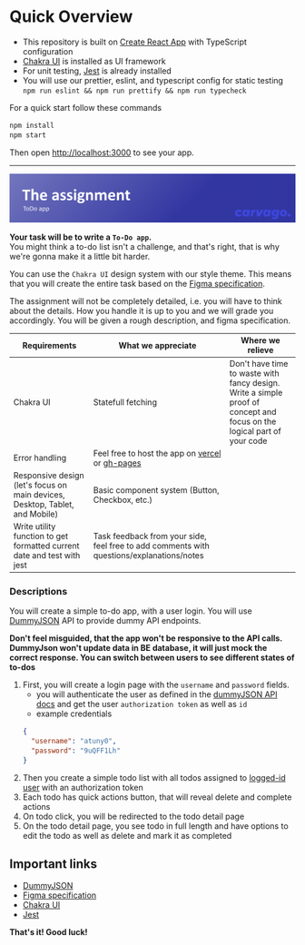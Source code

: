 # Quick Overview

- This repository is built on [Create React App](https://github.com/facebook/create-react-app) with TypeScript configuration
- [Chakra UI](https://chakra-ui.com/) is installed as UI framework
- For unit testing, [Jest](https://jestjs.io/) is already installed
- You will use our prettier, eslint, and typescript config for static testing <br/> `npm run eslint && npm run prettify && npm run typecheck`

For a quick start follow these commands

```sh
npm install
npm start
```

Then open [http://localhost:3000](http://localhost:3000/) to see your app.<br>

---

![Alt text](./src/assets/readme/banner.png)

**Your task will be to write a `To-Do app`.** <br/>
You might think a to-do list isn't a challenge, and
that's right, that is why we're gonna make it a little bit harder.

You can use the `Chakra UI` design system with our style theme. This means that you will create the entire task based on the [Figma specification](https://www.figma.com/file/JoD25P1n4ALPTdt1wesM1S/Zentask---Frontend-Assignment?type=design&t=qZXHzbWa37NSYGcn-6).

The assignment will not be completely detailed, i.e. you will have to think about the details. How you handle it is up to you and we will grade you accordingly. You will be given a rough description, and figma specification.

| Requirements                                                                 | What we appreciate                                                                                  | Where we relieve                                                                                                       |
| ---------------------------------------------------------------------------- | --------------------------------------------------------------------------------------------------- | ---------------------------------------------------------------------------------------------------------------------- |
| Chakra UI                                                                    | Statefull fetching                                                                                  | Don't have time to waste with fancy design. Write a simple proof of concept and focus on the logical part of your code |
| Error handling                                                               | Feel free to host the app on [vercel](https://vercel.com/) or [gh-pages](https://pages.github.com/) |                                                                                                                        |
| Responsive design (let's focus on main devices, Desktop, Tablet, and Mobile) | Basic component system (Button, Checkbox, etc.)                                                     |                                                                                                                        |
| Write utility function to get formatted current date and test with jest      | Task feedback from your side, feel free to add comments with questions/explanations/notes           |                                                                                                                        |

### Descriptions

You will create a simple to-do app, with a user login. You will use [DummyJSON](https://dummyjson.com/docs) API to provide dummy API endpoints.

**Don't feel misguided, that the app won't be responsive to the API calls. DummyJson won't update data in BE database, it will just mock the correct response. You can switch between users to see different states of to-dos**

1. First, you will create a login page with the `username` and `password` fields.
   - you will authenticate the user as defined in the [dummyJSON API docs](https://dummyjson.com/docs/auth) and get the user `authorization token` as well as `id`
   - example credentials
   ```json
   {
     "username": "atuny0",
     "password": "9uQFF1Lh"
   }
   ```
2. Then you create a simple todo list with all todos assigned to [logged-id user](https://dummyjson.com/docs/users) with an authorization token
3. Each todo has quick actions button, that will reveal delete and complete actions
4. On todo click, you will be redirected to the todo detail page
5. On the todo detail page, you see todo in full length and have options to edit the todo as well as delete and mark it as completed

## Important links

- [DummyJSON](https://dummyjson.com/docs)
- [Figma specification](https://www.figma.com/file/JoD25P1n4ALPTdt1wesM1S/Zentask---Frontend-Assignment?type=design&t=qZXHzbWa37NSYGcn-6)
- [Chakra UI](https://chakra-ui.com/)
- [Jest](https://jestjs.io/)

**That's it! Good luck!**
